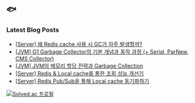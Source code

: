 ## 🐟
### Latest Blog Posts
- [[Server] 왜 Redis cache 사용 시 GC가 자주 발생할까?](http://eunajung01.tistory.com/179) <br/>
- [[JVM] G1 Garbage Collector의 기본 개념과 동작 과정 (+ Serial, ParNew, CMS Collector)](http://eunajung01.tistory.com/178) <br/>
- [[JVM] JVM의 메모리 할당 전략과 Garbage Collection](http://eunajung01.tistory.com/177) <br/>
- [[Server] Redis &amp; Local cache를 통한 조회 성능 개선기](http://eunajung01.tistory.com/174) <br/>
- [[Server] Redis Pub/Sub을 통해 Local cache 동기화하기](http://eunajung01.tistory.com/172) <br/>

[![Solved.ac 프로필](http://mazassumnida.wtf/api/v2/generate_badge?boj=christinejung10)](https://solved.ac/christinejung10)

